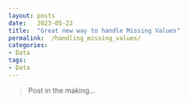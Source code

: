 ```yaml
---
layout: posts
date:   2023-05-22
title:  "Great new way to handle Missing Values"
permalink:  /handling_missing_values/
categories: 
- Data
tags:
- Data
---
```



> Post in the making...